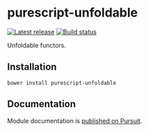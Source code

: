 # purescript-unfoldable

[![Latest release](http://img.shields.io/github/release/purescript/purescript-unfoldable.svg)](https://github.com/purescript/purescript-unfoldable/releases)
[![Build status](https://travis-ci.org/purescript/purescript-unfoldable.svg?branch=master)](https://travis-ci.org/purescript/purescript-unfoldable)

Unfoldable functors.

## Installation

```
bower install purescript-unfoldable
```

## Documentation

Module documentation is [published on Pursuit](http://pursuit.purescript.org/packages/purescript-unfoldable).
